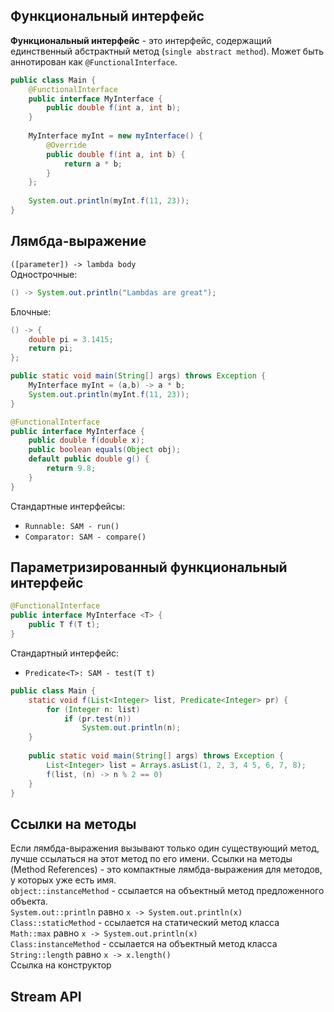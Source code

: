 ## Функциональный интерфейс
**Функциональный интерфейс** - это интерфейс, содержащий единственный абстрактный метод (`single abstract method`). Может быть аннотирован как `@FunctionalInterface`.
```java
public class Main {
	@FunctionalInterface
	public interface MyInterface {
		public double f(int a, int b);
	}
	
	MyInterface myInt = new myInterface() {
		@Override
		public double f(int a, int b) {
			return a * b;
		}
	};
	
	System.out.println(myInt.f(11, 23));
}
```
## Лямбда-выражение
`([parameter]) -> lambda body`  
Однострочные:
```java
() -> System.out.println("Lambdas are great");
```
Блочные:
```java
() -> {
	double pi = 3.1415;
	return pi;
};
```
  
```java
public static void main(String[] args) throws Exception {
	MyInterface myInt = (a,b) -> a * b;
	System.out.println(myInt.f(11, 23));
}
```
  
```java
@FunctionalInterface
public interface MyInterface {
	public double f(double x);
	public boolean equals(Object obj);
	default public double g() {
		return 9.8;
	}
}
```
Стандартные интерфейсы:
- `Runnable: SAM - run()`
- `Comparator: SAM - compare()`
## Параметризированный функциональный интерфейс
```java
@FunctionalInterface
public interface MyInterface <T> {
	public T f(T t);
}
```
Стандартный интерфейс:
- `Predicate<T>: SAM - test(T t)`
```java
public class Main {
	static void f(List<Integer> list, Predicate<Integer> pr) {
		for (Integer n: list)
			if (pr.test(n))
				System.out.println(n);
	}
	
	public static void main(String[] args) throws Exception {
		List<Integer> list = Arrays.asList(1, 2, 3, 4 5, 6, 7, 8);
		f(list, (n) -> n % 2 == 0)
	}
}
```
## Ссылки на методы
Если лямбда-выражения вызывают только один существующий метод, лучше ссылаться на этот метод по его имени. Ссылки на методы (Method References) - это компактные лямбда-выражения для методов, у которых уже есть имя.  
`object::instanceMethod` - ссылается на объектный метод предложенного объекта.  
`System.out::println` равно `x -> System.out.println(x)`  
`Class::staticMethod` - ссылается на статический метод класса  
`Math::max` равно `x -> System.out.println(x)`  
`Class:instanceMethod` - ссылается на объектный метод класса  
`String::length` равно `x -> x.length()`  
Ссылка на конструктор
## Stream API 
